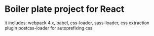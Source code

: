 # Boiler plate project for React

it includes:
webpack 4.x,
babel,
css-loader, sass-loader,
css extraction plugin
postcss-loader for autoprefixing css
